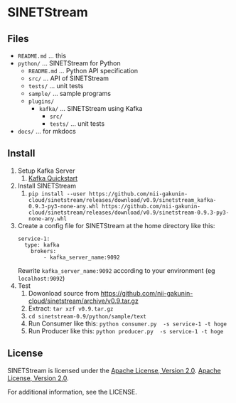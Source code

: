<!--
Copyright (C) 2019 National Institute of Informatics

Licensed to the Apache Software Foundation (ASF) under one
or more contributor license agreements.  See the NOTICE file
distributed with this work for additional information
regarding copyright ownership.  The ASF licenses this file
to you under the Apache License, Version 2.0 (the
"License"); you may not use this file except in compliance
with the License.  You may obtain a copy of the License at

  http://www.apache.org/licenses/LICENSE-2.0

Unless required by applicable law or agreed to in writing,
software distributed under the License is distributed on an
"AS IS" BASIS, WITHOUT WARRANTIES OR CONDITIONS OF ANY
KIND, either express or implied.  See the License for the
specific language governing permissions and limitations
under the License.
--->

# SINETStream

## Files

* `README.md`           ... this
* `python/`             ... SINETStream for Python
    * `README.md`       ... Python API specification
    * `src/`            ... API of SINETStream
    * `tests/`          ... unit tests
    * `sample/`         ... sample programs
    * `plugins/`
        * `kafka/`      ... SINETStream using Kafka
            * `src/`
            * `tests/`  ... unit tests
* `docs/`               ... for mkdocs


## Install

1. Setup Kafka Server
    1. [Kafka Quickstart](https://kafka.apache.org/quickstart)
1. Install SINETStream
    1. `pip install --user https://github.com/nii-gakunin-cloud/sinetstream/releases/download/v0.9/sinetstream_kafka-0.9.3-py3-none-any.whl https://github.com/nii-gakunin-cloud/sinetstream/releases/download/v0.9/sinetstream-0.9.3-py3-none-any.whl`
1. Create a config file for SINETStream at the home directory like this:
   ```
   service-1:
     type: kafka
       brokers:
           - kafka_server_name:9092
   ```
   Rewrite `kafka_server_name:9092` according to your environment (eg `localhost:9092`)
1. Test
    1. Dowonload source from https://github.com/nii-gakunin-cloud/sinetstream/archive/v0.9.tar.gz
    1. Extract: `tar xzf v0.9.tar.gz`
    1. `cd sinetstream-0.9/python/sample/text`
    1. Run Consumer like this: `python consumer.py  -s service-1 -t hoge`
    1. Run Producer like this: `python producer.py  -s service-1 -t hoge`

## License

SINETStream is licensed under the [Apache License, Version 2.0](http://www.apache.org/licenses/LICENSE-2.0).
[Apache License, Version 2.0](http://www.apache.org/licenses/LICENSE-2.0).

For additional information, see the LICENSE.
